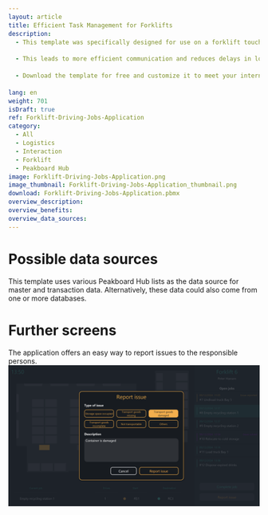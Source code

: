 ```yaml
---
layout: article
title: Efficient Task Management for Forklifts
description: 
  - This template was specifically designed for use on a forklift touchscreen and significantly optimizes drivers' workflows. Drivers can conveniently log in to their vehicle and immediately receive a clear list of open driving tasks, which they can select from. The application displays the pickup and destination locations graphically on a map and also provides important information about the task, such as the number of required trips. Particularly useful is the ability to complete tasks with a comment or report issues directly, once finished. New driving jobs can be created via [this](https://templates.peakboard.com/Forklift-Driving-Jobs-Planner/en) application.

  - This leads to more efficient communication and reduces delays in logistics. The application not only simplifies navigation for drivers but also contributes to better coordination and prevents misunderstandings, ultimately benefiting productivity and efficiency in your warehouse or on your company premises.

  - Download the template for free and customize it to meet your internal logistics needs without any coding effort. To make it even easier to use, all scripts in this template were created with Peakboard Building Blocks, our low-code scripting editor.

lang: en
weight: 701
isDraft: true
ref: Forklift-Driving-Jobs-Application
category:
  - All
  - Logistics
  - Interaction
  - Forklift
  - Peakboard Hub
image: Forklift-Driving-Jobs-Application.png
image_thumbnail: Forklift-Driving-Jobs-Application_thumbnail.png
download: Forklift-Driving-Jobs-Application.pbmx
overview_description:
overview_benefits:
overview_data_sources:
---
```

# Possible data sources
This template uses various Peakboard Hub lists as the data source for master and transaction data. Alternatively, these data could also come from one or more databases.

# Further screens
The application offers an easy way to report issues to the responsible persons.
![image_live](Forklift-Driving-Jobs-Application-Report-Issue.png)
